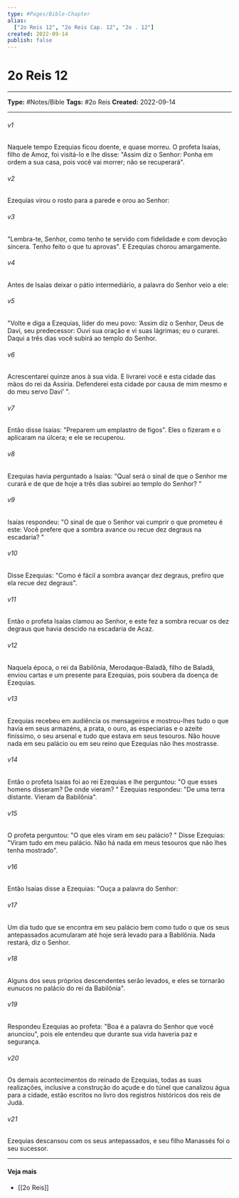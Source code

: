 ```yaml
---
type: #Pages/Bible-Chapter
alias:
  ["2o Reis 12", "2o Reis Cap. 12", "2o . 12"]
created: 2022-09-14
publish: false
---
```


# 2o Reis 12

---

**Type:** #Notes/Bible
**Tags:** #2o Reis
**Created:** 2022-09-14

---

###### v1
Naquele tempo Ezequias ficou doente, e quase morreu. O profeta Isaías, filho de Amoz, foi visitá-lo e lhe disse: "Assim diz o Senhor: Ponha em ordem a sua casa, pois você vai morrer; não se recuperará".
###### v2
Ezequias virou o rosto para a parede e orou ao Senhor:
###### v3
"Lembra-te, Senhor, como tenho te servido com fidelidade e com devoção sincera. Tenho feito o que tu aprovas". E Ezequias chorou amargamente.
###### v4
Antes de Isaías deixar o pátio intermediário, a palavra do Senhor veio a ele:
###### v5
"Volte e diga a Ezequias, líder do meu povo: ‘Assim diz o Senhor, Deus de Davi, seu predecessor: Ouvi sua oração e vi suas lágrimas; eu o curarei. Daqui a três dias você subirá ao templo do Senhor.
###### v6
Acrescentarei quinze anos à sua vida. E livrarei você e esta cidade das mãos do rei da Assíria. Defenderei esta cidade por causa de mim mesmo e do meu servo Davi’ ".
###### v7
Então disse Isaías: "Preparem um emplastro de figos". Eles o fizeram e o aplicaram na úlcera; e ele se recuperou.
###### v8
Ezequias havia perguntado a Isaías: "Qual será o sinal de que o Senhor me curará e de que de hoje a três dias subirei ao templo do Senhor? "
###### v9
Isaías respondeu: "O sinal de que o Senhor vai cumprir o que prometeu é este: Você prefere que a sombra avance ou recue dez degraus na escadaria? "
###### v10
Disse Ezequias: "Como é fácil a sombra avançar dez degraus, prefiro que ela recue dez degraus".
###### v11
Então o profeta Isaías clamou ao Senhor, e este fez a sombra recuar os dez degraus que havia descido na escadaria de Acaz.
###### v12
Naquela época, o rei da Babilônia, Merodaque-Baladã, filho de Baladã, enviou cartas e um presente para Ezequias, pois soubera da doença de Ezequias.
###### v13
Ezequias recebeu em audiência os mensageiros e mostrou-lhes tudo o que havia em seus armazéns, a prata, o ouro, as especiarias e o azeite finíssimo, o seu arsenal e tudo que estava em seus tesouros. Não houve nada em seu palácio ou em seu reino que Ezequias não lhes mostrasse.
###### v14
Então o profeta Isaías foi ao rei Ezequias e lhe perguntou: "O que esses homens disseram? De onde vieram? " Ezequias respondeu: "De uma terra distante. Vieram da Babilônia".
###### v15
O profeta perguntou: "O que eles viram em seu palácio? " Disse Ezequias: "Viram tudo em meu palácio. Não há nada em meus tesouros que não lhes tenha mostrado".
###### v16
Então Isaías disse a Ezequias: "Ouça a palavra do Senhor:
###### v17
Um dia tudo que se encontra em seu palácio bem como tudo o que os seus antepassados acumularam até hoje será levado para a Babilônia. Nada restará, diz o Senhor.
###### v18
Alguns dos seus próprios descendentes serão levados, e eles se tornarão eunucos no palácio do rei da Babilônia".
###### v19
Respondeu Ezequias ao profeta: "Boa é a palavra do Senhor que você anunciou", pois ele entendeu que durante sua vida haveria paz e segurança.
###### v20
Os demais acontecimentos do reinado de Ezequias, todas as suas realizações, inclusive a construção do açude e do túnel que canalizou água para a cidade, estão escritos no livro dos registros históricos dos reis de Judá.
###### v21
Ezequias descansou com os seus antepassados, e seu filho Manassés foi o seu sucessor.


---

#### Veja mais

- [[2o Reis]]
